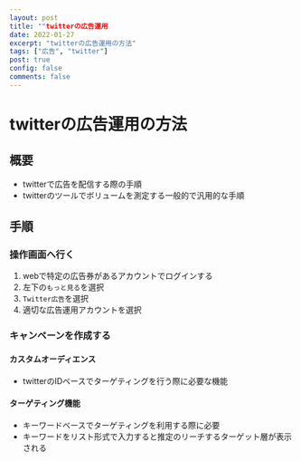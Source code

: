 ```yaml
---
layout: post
title: ""twitterの広告運用
date: 2022-01-27
excerpt: "twitterの広告運用の方法"
tags: ["広告", "twitter"]
post: true
config: false
comments: false
---
```


# twitterの広告運用の方法

## 概要
 - twitterで広告を配信する際の手順
 - twitterのツールでボリュームを測定する一般的で汎用的な手順

## 手順

### 操作画面へ行く
 1. webで特定の広告券があるアカウントでログインする
 2. 左下の`もっと見る`を選択
 3. `Twitter広告`を選択
 4. 適切な広告運用アカウントを選択

### キャンペーンを作成する

#### カスタムオーディエンス
 - twitterのIDベースでターゲティングを行う際に必要な機能


#### ターゲティング機能
 - キーワードベースでターゲティングを利用する際に必要
 - キーワードをリスト形式で入力すると推定のリーチするターゲット層が表示される
